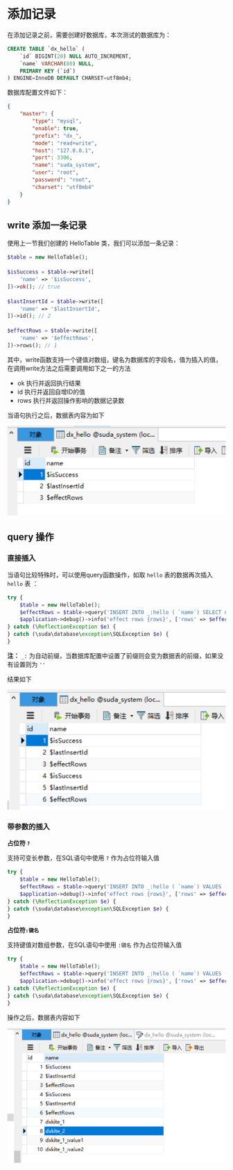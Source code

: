 # 添加记录

在添加记录之前，需要创建好数据库，本次测试的数据库为：

```SQL
CREATE TABLE `dx_hello` (
	`id` BIGINT(20) NULL AUTO_INCREMENT,
	`name` VARCHAR(80) NULL,
	PRIMARY KEY (`id`)
) ENGINE=InnoDB DEFAULT CHARSET=utf8mb4;
```

数据库配置文件如下：

```json
{
    "master": {
        "type": "mysql",
        "enable": true,
        "prefix": "dx_",
        "mode": "read+write",
        "host": "127.0.0.1",
        "port": 3306,
        "name": "suda_system",
        "user": "root",
        "password": "root",
        "charset": "utf8mb4"
    }
}
```

## write 添加一条记录

使用上一节我们创建的 HelloTable 类，我们可以添加一条记录：

```php
$table = new HelloTable();

$isSuccess = $table->write([
    'name' => '$isSuccess',
])->ok(); // true

$lastInsertId = $table->write([
    'name' => '$lastInsertId',
])->id(); // 2

$effectRows = $table->write([
    'name' => '$effectRows',
])->rows(); // 1
```

其中，write函数支持一个键值对数组，键名为数据库的字段名，值为插入的值，在调用write方法之后需要调用如下之一的方法

- ok 执行并返回执行结果
- id 执行并返回自增ID的值
- rows 执行并返回操作影响的数据记录数

当语句执行之后，数据表内容为如下

![create](05-database/01.png)


## query 操作

### 直接插入

当语句比较特殊时，可以使用query函数操作，如取 `hello` 表的数据再次插入 `hello` 表 ：

```php
try {
    $table = new HelloTable();
    $effectRows = $table->query('INSERT INTO _:hello ( `name`) SELECT name FROM _:hello')->rows();
    $application->debug()->info('effect rows {rows}', ['rows' => $effectRows]);
} catch (\ReflectionException $e) {
} catch (\suda\database\exception\SQLException $e) {
}
```

**注：** `_:` 为自动前缀，当数据库配置中设置了前缀则会变为数据表的前缀，如果没有设置则为 `''`

结果如下

![create](05-database/02.png)


### 带参数的插入

**占位符 `?`**

支持可变长参数，在SQL语句中使用 `?` 作为占位符输入值

```php
try {
    $table = new HelloTable();
    $effectRows = $table->query('INSERT INTO _:hello ( `name`) VALUES (?),(?)', 'dxkite_1', 'dxkite_2')->rows();
    $application->debug()->info('effect rows {rows}', ['rows' => $effectRows]);
} catch (\ReflectionException $e) {
} catch (\suda\database\exception\SQLException $e) {
}
```

**占位符`:键名`**


支持键值对数组参数，在SQL语句中使用 `:键名` 作为占位符输入值

```php
try {
    $table = new HelloTable();
    $effectRows = $table->query('INSERT INTO _:hello ( `name`) VALUES (:value1),(:value2)', [ 'value1' => 'dxkite_1_:value1', 'value2' => 'dxkite_1_:value2'])->rows();
    $application->debug()->info('effect rows {rows}', ['rows' => $effectRows]);
} catch (\ReflectionException $e) {
} catch (\suda\database\exception\SQLException $e) {
}
```


操作之后，数据表内容如下

![create](05-database/03.png)